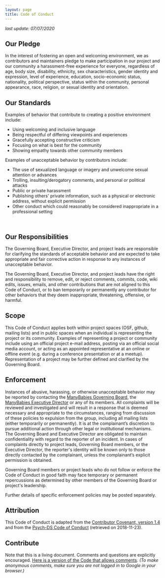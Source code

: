 ```yaml
---
layout: page
title: Code of Conduct
---
```

<!--
Obs.
- from google docs living document
- last update: 07/07/2020 ("stamp add to the page")

-->

*last update: 07/07/2020*

## Our Pledge
In the interest of fostering an open and welcoming environment, we as contributors and maintainers pledge to make participation in our project and our community a harassment-free experience for everyone, regardless of age, body size, disability, ethnicity, sex characteristics, gender identity and expression, level of experience, education, socio-economic status, nationality, political perspective, status within the community, personal appearance, race, religion, or sexual identity and orientation.

## Our Standards
Examples of behavior that contribute to creating a positive environment include:

* Using welcoming and inclusive language
* Being respectful of differing viewpoints and experiences
* Gracefully accepting constructive criticism
* Focusing on what is best for the community
* Showing empathy towards other community members

Examples of unacceptable behavior by contributors include:

* The use of sexualized language or imagery and unwelcome sexual attention or advances
* Trolling, insulting/derogatory comments, and personal or political attacks
* Public or private harassment
* Publishing others' private information, such as a physical or electronic address, without explicit permission
* Other conduct which could reasonably be considered inappropriate in a professional setting
<br>

## Our Responsibilities
The Governing Board, Executive Director, and project leads are responsible for clarifying the standards of acceptable behavior and are expected to take appropriate and fair corrective action in response to any instances of unacceptable behavior.

The Governing Board, Executive Director, and project leads have the right and responsibility to remove, edit, or reject comments, commits, code, wiki edits, issues, emails, and other contributions that are not aligned to this Code of Conduct, or to ban temporarily or permanently any contributor for other behaviors that they deem inappropriate, threatening, offensive, or harmful.

## Scope
This Code of Conduct applies both within project spaces (OSF, github, mailing lists) and in public spaces when an individual is representing the project or its community. Examples of representing a project or community include using an official project e-mail address, posting via an official social media account, or acting as an appointed representative at an online or offline event (e.g. during a conference presentation or at a meetup). Representation of a project may be further defined and clarified by the Governing Board.

## Enforcement
Instances of abusive, harassing, or otherwise unacceptable behavior may be reported by contacting the [ManyBabies Governing Board](mailto:manybabies-gb@mailman.stanford.edu), the [ManyBabies Executive Director](mailto:manybabies.director@gmail.com) or any of its members. All complaints will be reviewed and investigated and will result in a response that is deemed necessary and appropriate to the circumstances, ranging from discussion of these policies to expulsion from the group, including all mailing lists (either temporarily or permanently). It is at the complainant’s discretion to pursue additional action through other legal or institutional mechanisms. The Governing Board and Executive Director are obligated to maintain confidentiality with regard to the reporter of an incident. In cases of complaints directly to project leads, Governing Board members, or the Executive Director, the reporter's identity will be known only to those directly contacted by the complainant, unless the complainant’s explicit permission is obtained.

Governing Board members or project leads who do not follow or enforce the Code of Conduct in good faith may face temporary or permanent repercussions as determined by other members of the Governing Board or project's leadership.

Further details of specific enforcement policies may be posted separately.

## Attribution
This Code of Conduct is adapted from the [Contributor Covenant, version 1.4](https://www.contributor-covenant.org/version/1/4/code-of-conduct.html) and from the [Psych-DS Code of Conduct](https://github.com/psych-ds/psych-DS/blob/master/CODE_OF_CONDUCT.md) (retrieved on 2018-11-23).

## Contribute
Note that this is a living document. Comments and questions are explicitly encouraged. [Here is a version of the Code that allows comments](https://docs.google.com/document/d/1dZ3sF2UcxvpkfOfKSKFeObTMZRbpUYloMUiPYtZy0ng/edit?usp=sharing). *(To make anonymous comments, make sure you are not logged in to Google in your browser.)*
